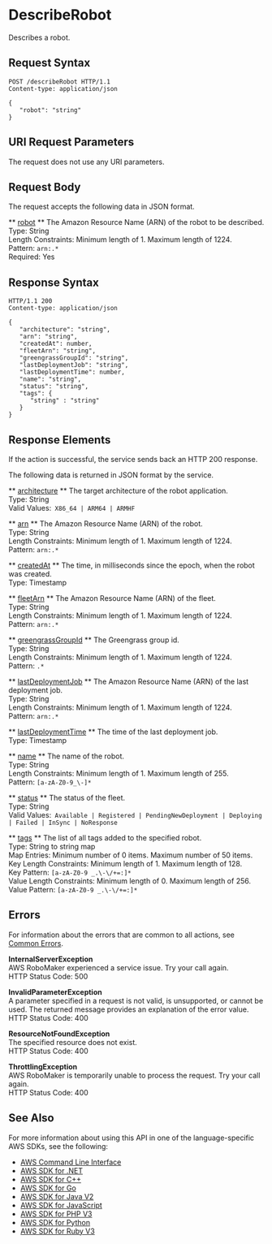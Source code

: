 # DescribeRobot<a name="API_DescribeRobot"></a>

Describes a robot\.

## Request Syntax<a name="API_DescribeRobot_RequestSyntax"></a>

```
POST /describeRobot HTTP/1.1
Content-type: application/json

{
   "robot": "string"
}
```

## URI Request Parameters<a name="API_DescribeRobot_RequestParameters"></a>

The request does not use any URI parameters\.

## Request Body<a name="API_DescribeRobot_RequestBody"></a>

The request accepts the following data in JSON format\.

 ** [robot](#API_DescribeRobot_RequestSyntax) **   <a name="robomaker-DescribeRobot-request-robot"></a>
The Amazon Resource Name \(ARN\) of the robot to be described\.  
Type: String  
Length Constraints: Minimum length of 1\. Maximum length of 1224\.  
Pattern: `arn:.*`   
Required: Yes

## Response Syntax<a name="API_DescribeRobot_ResponseSyntax"></a>

```
HTTP/1.1 200
Content-type: application/json

{
   "architecture": "string",
   "arn": "string",
   "createdAt": number,
   "fleetArn": "string",
   "greengrassGroupId": "string",
   "lastDeploymentJob": "string",
   "lastDeploymentTime": number,
   "name": "string",
   "status": "string",
   "tags": { 
      "string" : "string" 
   }
}
```

## Response Elements<a name="API_DescribeRobot_ResponseElements"></a>

If the action is successful, the service sends back an HTTP 200 response\.

The following data is returned in JSON format by the service\.

 ** [architecture](#API_DescribeRobot_ResponseSyntax) **   <a name="robomaker-DescribeRobot-response-architecture"></a>
The target architecture of the robot application\.  
Type: String  
Valid Values:` X86_64 | ARM64 | ARMHF` 

 ** [arn](#API_DescribeRobot_ResponseSyntax) **   <a name="robomaker-DescribeRobot-response-arn"></a>
The Amazon Resource Name \(ARN\) of the robot\.  
Type: String  
Length Constraints: Minimum length of 1\. Maximum length of 1224\.  
Pattern: `arn:.*` 

 ** [createdAt](#API_DescribeRobot_ResponseSyntax) **   <a name="robomaker-DescribeRobot-response-createdAt"></a>
The time, in milliseconds since the epoch, when the robot was created\.  
Type: Timestamp

 ** [fleetArn](#API_DescribeRobot_ResponseSyntax) **   <a name="robomaker-DescribeRobot-response-fleetArn"></a>
The Amazon Resource Name \(ARN\) of the fleet\.  
Type: String  
Length Constraints: Minimum length of 1\. Maximum length of 1224\.  
Pattern: `arn:.*` 

 ** [greengrassGroupId](#API_DescribeRobot_ResponseSyntax) **   <a name="robomaker-DescribeRobot-response-greengrassGroupId"></a>
The Greengrass group id\.  
Type: String  
Length Constraints: Minimum length of 1\. Maximum length of 1224\.  
Pattern: `.*` 

 ** [lastDeploymentJob](#API_DescribeRobot_ResponseSyntax) **   <a name="robomaker-DescribeRobot-response-lastDeploymentJob"></a>
The Amazon Resource Name \(ARN\) of the last deployment job\.  
Type: String  
Length Constraints: Minimum length of 1\. Maximum length of 1224\.  
Pattern: `arn:.*` 

 ** [lastDeploymentTime](#API_DescribeRobot_ResponseSyntax) **   <a name="robomaker-DescribeRobot-response-lastDeploymentTime"></a>
The time of the last deployment job\.  
Type: Timestamp

 ** [name](#API_DescribeRobot_ResponseSyntax) **   <a name="robomaker-DescribeRobot-response-name"></a>
The name of the robot\.  
Type: String  
Length Constraints: Minimum length of 1\. Maximum length of 255\.  
Pattern: `[a-zA-Z0-9_\-]*` 

 ** [status](#API_DescribeRobot_ResponseSyntax) **   <a name="robomaker-DescribeRobot-response-status"></a>
The status of the fleet\.  
Type: String  
Valid Values:` Available | Registered | PendingNewDeployment | Deploying | Failed | InSync | NoResponse` 

 ** [tags](#API_DescribeRobot_ResponseSyntax) **   <a name="robomaker-DescribeRobot-response-tags"></a>
The list of all tags added to the specified robot\.  
Type: String to string map  
Map Entries: Minimum number of 0 items\. Maximum number of 50 items\.  
Key Length Constraints: Minimum length of 1\. Maximum length of 128\.  
Key Pattern: `[a-zA-Z0-9 _.\-\/+=:]*`   
Value Length Constraints: Minimum length of 0\. Maximum length of 256\.  
Value Pattern: `[a-zA-Z0-9 _.\-\/+=:]*` 

## Errors<a name="API_DescribeRobot_Errors"></a>

For information about the errors that are common to all actions, see [Common Errors](CommonErrors.md)\.

 **InternalServerException**   
AWS RoboMaker experienced a service issue\. Try your call again\.  
HTTP Status Code: 500

 **InvalidParameterException**   
A parameter specified in a request is not valid, is unsupported, or cannot be used\. The returned message provides an explanation of the error value\.  
HTTP Status Code: 400

 **ResourceNotFoundException**   
The specified resource does not exist\.  
HTTP Status Code: 400

 **ThrottlingException**   
AWS RoboMaker is temporarily unable to process the request\. Try your call again\.  
HTTP Status Code: 400

## See Also<a name="API_DescribeRobot_SeeAlso"></a>

For more information about using this API in one of the language\-specific AWS SDKs, see the following:
+  [AWS Command Line Interface](https://docs.aws.amazon.com/goto/aws-cli/robomaker-2018-06-29/DescribeRobot) 
+  [AWS SDK for \.NET](https://docs.aws.amazon.com/goto/DotNetSDKV3/robomaker-2018-06-29/DescribeRobot) 
+  [AWS SDK for C\+\+](https://docs.aws.amazon.com/goto/SdkForCpp/robomaker-2018-06-29/DescribeRobot) 
+  [AWS SDK for Go](https://docs.aws.amazon.com/goto/SdkForGoV1/robomaker-2018-06-29/DescribeRobot) 
+  [AWS SDK for Java V2](https://docs.aws.amazon.com/goto/SdkForJavaV2/robomaker-2018-06-29/DescribeRobot) 
+  [AWS SDK for JavaScript](https://docs.aws.amazon.com/goto/AWSJavaScriptSDK/robomaker-2018-06-29/DescribeRobot) 
+  [AWS SDK for PHP V3](https://docs.aws.amazon.com/goto/SdkForPHPV3/robomaker-2018-06-29/DescribeRobot) 
+  [AWS SDK for Python](https://docs.aws.amazon.com/goto/boto3/robomaker-2018-06-29/DescribeRobot) 
+  [AWS SDK for Ruby V3](https://docs.aws.amazon.com/goto/SdkForRubyV3/robomaker-2018-06-29/DescribeRobot) 